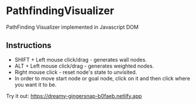 # PathfindingVisualizer
PathFinding Visualizer implemented in Javascript DOM

## Instructions
* SHIFT + Left mouse click/drag - generates wall nodes.
* ALT + Left mouse click/drag - generates weighted nodes.
* Right mouse click - reset node's state to unvisited.
* In order to move start node or goal node, click on it and then click where you want it to be.

Try it out: https://dreamy-gingersnap-b0faeb.netlify.app